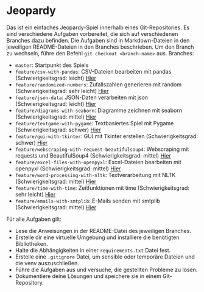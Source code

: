 # Jeopardy
Das ist ein einfaches Jeopardy-Spiel innerhalb eines Git-Repositories. Es sind verschiedene Aufgaben vorbereitet, die sich auf verschiedenen Branches dazu befinden. Die Aufgaben sind in Markdown-Dateien in den jeweiligen README-Dateien in den Branches beschrieben. 
Um den Branch zu wechseln, führe den Befehl `git checkout <branch-name>` aus.
Branches:
- `master`: Startpunkt des Spiels
- `feature/csv-with-pandas`: CSV-Dateien bearbeiten mit pandas (Schwierigkeitsgrad: leicht) [Hier](https://github.com/helsoc7/python-jeopardy-venv-pip/tree/feature/csv-with-pandas)
- `feature/randomized-numbers`: Zufallszahlen generieren mit random (Schwierigkeitsgrad: sehr leicht) [Hier](https://github.com/helsoc7/python-jeopardy-venv-pip/tree/feature/randomized-numbers)
- `feature/json-data`: JSON-Daten verarbeiten mit json (Schwierigkeitsgrad: leicht) [Hier](https://github.com/helsoc7/python-jeopardy-venv-pip/tree/feature/json-data)
- `feature/diagrams-with-seaborn`: Diagramme zeichnen mit seaborn (Schwierigkeitsgrad: mittel) [Hier](https://github.com/helsoc7/python-jeopardy-venv-pip/tree/feature/diagrams-with-seaborn)
- `feature/textgame-with-pygame`: Textbasiertes Spiel mit Pygame (Schwierigkeitsgrad: schwer) [Hier](https://github.com/helsoc7/python-jeopardy-venv-pip/tree/feature/textgame-with-pygame)
- `feature/gui-with-tkinter`: GUI mit Tkinter erstellen (Schwierigkeitsgrad: schwer) [Hier](https://github.com/helsoc7/python-jeopardy-venv-pip/tree/feature/gui-with-tkinter)
- `feature/webscraping-with-request-beautifulsoup4`: Webscraping mit requests und BeautifulSoup4 (Schwierigkeitsgrad: mittel) [Hier](https://github.com/helsoc7/python-jeopardy-venv-pip/tree/feature/webscraping-with-request-beautifulsoup4)
- `feature/excel-files-with-openpyxl`: Excel-Dateien bearbeiten mit openpyxl (Schwierigkeitsgrad: mittel) [Hier](https://github.com/helsoc7/python-jeopardy-venv-pip/tree/feature/excel-files-with-openpyxl)
- `feature/word-processing-with-nltk`: Textverarbeitung mit NLTK (Schwierigkeitsgrad: mittel) [Hier](https://github.com/helsoc7/python-jeopardy-venv-pip/tree/feature/word-processing-with-nltk)
- `feature/time-with-time`: Zeitfunktionen mit time (Schwierigkeitsgrad: sehr leicht) [Hier](https://github.com/helsoc7/python-jeopardy-venv-pip/tree/feature/time-with-time)
- `feature/emails-with-smtplib`: E-Mails senden mit smtplib (Schwierigkeitsgrad: mittel) [Hier](https://github.com/helsoc7/python-jeopardy-venv-pip/tree/feature/emails-with-smtplib)

Für alle Aufgaben gilt:
- Lese die Anweisungen in der README-Datei des jeweiligen Branches.
- Erstelle dir eine virtuelle Umgebung und installiere die benötigten Bibliotheken.
- Halte die Abhängigkeiten in einer `requirements.txt` Datei fest.
- Erstelle eine `.gitignore` Datei, um sensible oder temporäre Dateien  und die venv auszuschließen.
- Führe die Aufgaben aus und versuche, die gestellten Probleme zu lösen.
- Dokumentiere deine Lösungen und speichere sie in einem Git-Repository.

